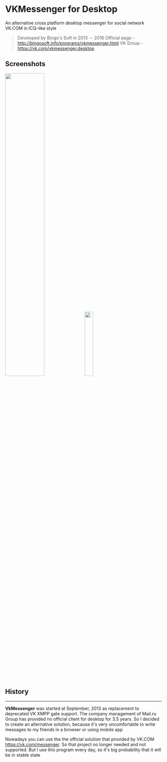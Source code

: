 VKMessenger for Desktop
===================
An alternative cross platform desktop messenger for social network VK.COM in ICQ-like style

> Developed by Bingo's Soft in 2013 -- 2016
> Official page - http://bingosoft.info/programs/vkmessenger.html
> VK Group - https://vk.com/vkmessenger.desktop

## Screenshots

<img src="http://bingosoft.info/images/vkmessenger2.png" width="50%"/> <img src="http://bingosoft.info/images/vkmessenger1.png" width="23%" />

## History
----------

**VkMessenger** was started at September, 2013 as replacement to deprecated VK XMPP gate support. The company management of Mail.ru Group has provided no official client for desktop for 3.5 years. So I decided to create an alternative solution, because it's very uncomfortable to write messages to my friends in a browser or using mobile app

Nowadays you can use the the official solution that provided by VK.COM https://vk.com/messenger. So that project no longer needed and not supported. But I use this program every day, so it's big probability that it will be in stable state

